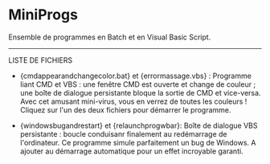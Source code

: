 # MiniProgs
Ensemble de programmes en Batch et en Visual Basic Script.
***



LISTE DE FICHIERS

  - {cmdappearandchangecolor.bat} et {errormassage.vbs} : Programme liant CMD et VBS : une fenêtre CMD est ouverte et change de couleur ; une boîte de dialogue persistante bloque la sortie de CMD et vice-versa. Avec cet amusant mini-virus, vous en verrez de toutes les couleurs ! Cliquez sur l'un des deux fichiers pour démarrer le programme.
  
  - {windowsbugandrestart} et {relaunchprogwbar}: Boîte de dialogue VBS persistante : boucle conduisanr finalement au redémarrage de l'ordinateur. Ce programme simule parfaitement un bug de Windows. A ajouter au démarrage automatique pour un effet incroyable garanti.
